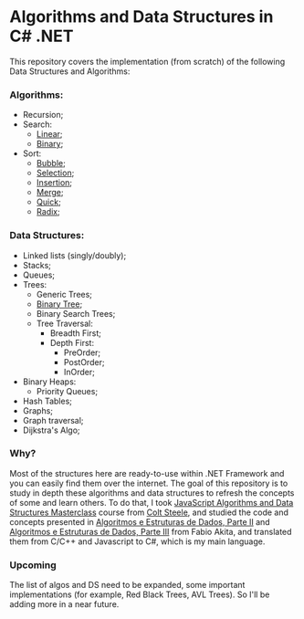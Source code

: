 # Algorithms and Data Structures in C# .NET

This repository covers the implementation (from scratch) of the following Data Structures and Algorithms:

### Algorithms:
- Recursion;
- Search:
    - [Linear](https://github.com/egehlen/algorithms-and-datastructures-csharp/blob/main/src/AlgorithmsAndDataStructures/Algorithms/Search/01_LinearSearch.cs);
    - [Binary](https://github.com/egehlen/algorithms-and-datastructures-csharp/blob/main/src/AlgorithmsAndDataStructures/Algorithms/Search/02_BinarySearch.cs);
- Sort:
    - [Bubble](https://github.com/egehlen/algorithms-and-datastructures-csharp/blob/main/src/AlgorithmsAndDataStructures/Algorithms/Sorting/01_BubbleSort.cs);
    - [Selection](https://github.com/egehlen/algorithms-and-datastructures-csharp/blob/main/src/AlgorithmsAndDataStructures/Algorithms/Sorting/02_SelectionSort.cs);
    - [Insertion](https://github.com/egehlen/algorithms-and-datastructures-csharp/blob/main/src/AlgorithmsAndDataStructures/Algorithms/Sorting/03_InsertionSort.cs);
    - [Merge](https://github.com/egehlen/algorithms-and-datastructures-csharp/blob/main/src/AlgorithmsAndDataStructures/Algorithms/Sorting/04_MergeSort.cs);
    - [Quick]();
    - [Radix]();

### Data Structures:
- Linked lists (singly/doubly);
- Stacks;
- Queues;
- Trees:
    - Generic Trees;
    - [Binary Tree](https://github.com/egehlen/algorithms-and-datastructures-csharp/blob/main/src/AlgorithmsAndDataStructures/DataStructures/BinaryTree/BinaryTree.cs);
    - Binary Search Trees;
    - Tree Traversal:
        - Breadth First;
        - Depth First:
            - PreOrder;
            - PostOrder;
            - InOrder;
- Binary Heaps:
    - Priority Queues;
- Hash Tables;
- Graphs;
- Graph traversal;
- Dijkstra's Algo;

### Why?
Most of the structures here are ready-to-use within .NET Framework and you can easily find them over the internet. The goal of this repository is to study in depth these algorithms and data structures to refresh the concepts of some and learn others. To do that, I took [JavaScript Algorithms and Data Structures Masterclass](https://www.udemy.com/course/js-algorithms-and-data-structures-masterclass/) course from [Colt Steele](https://www.youtube.com/c/ColtSteeleCode), and studied the code and concepts presented in [Algoritmos e Estruturas de Dados, Parte II](https://www.youtube.com/watch?v=YyWMN_0g3BQ) and [Algoritmos e Estruturas de Dados, Parte III](https://www.youtube.com/watch?v=9GdesxWtOgs) from Fabio Akita, and translated them from C/C++ and Javascript to C#, which is my main language.

### Upcoming
The list of algos and DS need to be expanded, some important implementations (for example, Red Black Trees, AVL Trees). So I'll be adding more in a near future.
